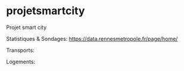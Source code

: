 # projetsmartcity
Projet smart city

Statistiques & Sondages:
https://data.rennesmetropole.fr/page/home/

Transports:

Logements:
